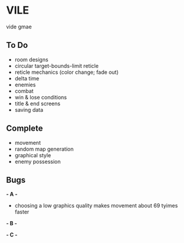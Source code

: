 # VILE
vide gmae

## To Do
- room designs
- circular target-bounds-limit reticle
- reticle mechanics (color change; fade out)
- delta time
- enemies
- combat
- win & lose conditions
- title & end screens
- saving data

## Complete
- movement
- random map generation
- graphical style
- enemy possession

## Bugs

**- A -**
- choosing a low graphics quality makes movement about 69 tyimes faster

**- B -**

**- C -**
